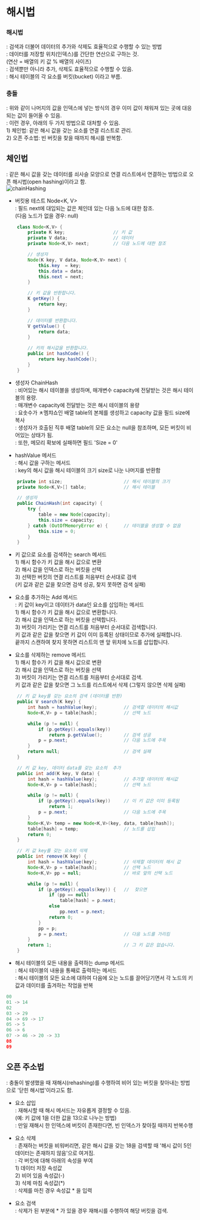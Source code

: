 # 해시법
### 해시법 </br>
</t>: 검색과 더불어 데이터의 추가와 삭제도 효율적으로 수행할 수 있는 방법</br>
</t>: 데이터를 저장할 위치(인덱스)를 간단한 연산으로 구하는 것.</br>
</t> (연산 =  배열의 키 값 % 배열의 사이즈)</br>
</t>: 검색뿐만 아니라 추가, 삭제도 효율적으로 수행할 수 있음.</br>
</t>: 해시 테이블의 각 요소를 버킷(bucket) 이라고 부름.</br>

### 충돌
</t>: 위와 같이 나머지의 값을 인덱스에 넣는 방식의 경우 이미 값이 채워져 있는 곳에 대응되는 값이 들어올 수 있음.</br>
</t>: 이런 경우, 아래의 두 가지 방법으로 대처할 수 있음.</br>
</t> 1) 체인법: 같은 해시 값을 갖는 요소를 연결 리스트로 관리.</br>
</t> 2) 오픈 주소법: 빈 버킷을 찾을 때까지 해시를 반복함.</br>

## 체인법
: 같은 해시 값을 갖는 데이터를 쇠사슬 모양으로 연결 리스트에서 연결하는 방법으로 오픈 해시법(open hashing)이라고 함.</br>
![chainHashing](http://lcm.csa.iisc.ernet.in/dsa/img53.gif)

* 버킷용 테스트 Node<K, V></br>
</t>: 필드 next에 대입되는 값은 체인데 있는 다음 노드에 대한 참조.</br>
</t>(다음 노드가 없을 경우: null)
```java
    class Node<K,V> {
		private K key;					// 키 값
		private V data;					// 데이터
		private Node<K,V> next;			// 다음 노드에 대한 참조

		// 생성자
		Node(K key, V data, Node<K,V> next) {
			this.key  = key;
			this.data = data;
			this.next = next;
		}

		// 키 값을 반환합니다.
		K getKey() {
			return key;
		}

		// 데이터를 반환합니다.
		V getValue() {
			return data;
		}

		// 키의 해시값을 반환합니다.
		public int hashCode() {
			return key.hashCode();
		}
	}
```
* 생성자 ChainHash</br>
</t>: 비어있는 해시 테이블을 생성하며, 매개변수 capacity에 전달받는 것은 해시 테이블의 용량.</br>
</t>: 매개변수 capacity에 전달받는 것은 해시 테이블의 용량</br>
</t>: 요솟수가 ㅊ멤챠쇼인 배열 table의 본체를 생성하고 capacity 값을 필드 size에 복사</br>
</t>: 생성자가 호출된 직후 배열 table의 모든 요소는 null을 참조하며, 모든 버킷이 비어있는 상태가 됨.</br>
</t>: 또한, 메모리 확보에 실패하면 필드 'Size = 0' </br>

* hashValue 메서드 </br>
</t>: 해시 값을 구하는 메서드</br>
</t>: key의 해시 값을 해시 테이블의 크기 size로 나눈 나머지를 반환함</br>

```java
    private int	size;						// 해시 테이블의 크기
	private Node<K,V>[] table;				// 해시 테이블

    // 생성자
	public ChainHash(int capacity) {
		try {
			table = new Node[capacity];
			this.size = capacity;
		} catch (OutOfMemoryError e) {		// 테이블을 생성할 수 없음
			this.size = 0;
		}
	}
```
* 키 값으로 요소를 검색하는 search 메서드</br>
</t>1) 해시 함수가 키 값을 해시 값으로 변환</br>
</t>2) 해시 값을 인덱스로 하는 버킷을 선택</br>
</t>3) 선택한 버킷의 연결 리스트를 처음부터 순서대로 검색</br>
</t>(키 값과 같은 값을 찾으면 검색 성공, 찾지 못하면 검색 실패)</br>

* 요소를 추가하는 Add 메서드</br>
</t>: 키 값이 key이고 데이터가 data인 요소를 삽입하는 메서드</br>
</t>1) 해시 함수가 키 값을 해시 값으로 변환합니다.</br>
</t>2) 해시 값을 인덱스로 하는 버킷을 선택합니다.</br>
</t>3) 버킷이 가리키는 연결 리스트를 처음부터 순서대로 검색합니다. </br> 
</t> 키 값과 같은 값을 찾으면 키 값이 이미 등록된 상태이므로 추가에 실패합니다.</br>
</t> 끝까지 스캔하여 찾지 못하면 리스트의 맨 앞 위치에 노드를 삽입합니다.</br>

* 요소를 삭제하는 remove 메서드</br>
</t>1) 해시 함수가 키 값을 해시 값으로 변환</br>
</t>2) 해시 값을 인덱스로 하는 버킷을 선택</br>
</t>3) 버킷이 가리키는 연결 리스트를 처음부터 순서대로 검색.</br>
</t> 키 값과 같은 값을 찾으면 그 노드를 리스트에서 삭제 (그렇지 않으면 삭제 실패)</br>
```java
    // 키 값 key를 갖는 요소의 검색 (데이터를 반환)
	public V search(K key) {
		int hash = hashValue(key);			// 검색할 데이터의 해시값
		Node<K,V> p = table[hash];			// 선택 노드

		while (p != null) {
			if (p.getKey().equals(key))
				return p.getValue();		// 검색 성공
			p = p.next;						// 다음 노드에 주목
		}
		return null;						// 검색 실패
	}

	// 키 값 key, 데이터 data를 갖는 요소의  추가
	public int add(K key, V data) {
		int hash = hashValue(key);			// 추가할 데이터의 해시값
		Node<K,V> p = table[hash];			// 선택 노드

		while (p != null) {
			if (p.getKey().equals(key))		// 이 키 값은 이미 등록됨
				return 1;
			p = p.next;						// 다음 노드에 주목
		}
		Node<K,V> temp = new Node<K,V>(key, data, table[hash]);
		table[hash] = temp;					// 노드를 삽입
		return 0;
	}

	// 키 값 key를 갖는 요소의 삭제
	public int remove(K key) {
		int hash = hashValue(key);			// 삭제할 데이터의 해시 값
		Node<K,V> p = table[hash];			// 선택 노드
		Node<K,V> pp = null;				// 바로 앞의 선택 노드

		while (p != null) {
			if (p.getKey().equals(key)) {	//  찾으면
				if (pp == null)
					table[hash] = p.next;
				else
					pp.next = p.next;
				return 0;
			}
			pp = p;
			p = p.next;						// 다음 노드를 가리킴
		}
		return 1;							// 그 키 값은 없습니다. 
	}
```
* 해시 테이블의 모든 내용을 출력하는 dump 메서드</br>
</t>: 해시 테이블의 내용을 통째로 출력하는 메서드</br>
</t>: 해시 테이블의 모든 요소에 대하여 다음에 오는 노드를 끌어당기면서 각 노드의 키 값과 데이터를 출겨하는 작업을 반복</br>
```java
00
01 -> 14
02
03 -> 29
04 -> 69 -> 17
05 -> 5
06 -> 6
07 -> 46 -> 20 -> 33 
08
09
```

## 오픈 주소법
: 충돌이 발생했을 때 재해시(rehashing)를 수행하여 비어 있는 버킷을 찾아내는 방법으로 '닫힌 해시법'이라고도 함.

* 요소 삽입</br>
</t>: 재해시할 때 해시 메서드는 자유롭게 결정할 수 있음. </br>
</t>(예: 키 값에 1을 더한 값을 13으로 나누는 방법)</br>
</t>: 만일 재해시 한 인덱스에 버킷이 존재한다면, 빈 인덱스가 찾아질 때까지 반복수행</br>

* 요소 삭제</br>
</t>: 존재하는 버킷을 비워버리면, 같은 해시 값을 갖는 18을 검색할 때 '해시 값이 5인 데이터는 존재하지 않음'으로 여겨짐.</br>
</t>: 각 버킷에 대해 아래의 속성을 부여</br>
</t>1) 데이터 저장 속성값</br>
</t>2) 비어 있음 속성값(-)</br>
</t>3) 삭제 마침 속성값(*)</br>
</t>: 삭제를 마친 경우 속성값 * 을 입력</br>

* 요소 검색 </br>
</t>: 삭제가 된 부분에 * 가 있을 경우 재해시를 수행하여 해당 버킷을 검색.


